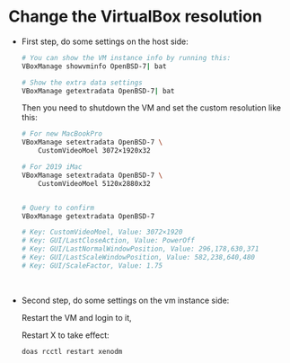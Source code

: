 # Change the VirtualBox resolution

- First step, do some settings on the host side:

    ```bash
    # You can show the VM instance info by running this:
    VBoxManage showvminfo OpenBSD-7| bat

    # Show the extra data settings
    VBoxManage getextradata OpenBSD-7| bat
    ```

    Then you need to shutdown the VM and set the custom resolution like this:

    ```bash
    # For new MacBookPro
    VBoxManage setextradata OpenBSD-7 \
        CustomVideoMoel 3072×1920x32

    # For 2019 iMac
    VBoxManage setextradata OpenBSD-7 \
        CustomVideoMoel 5120x2880x32


    # Query to confirm
    VBoxManage getextradata OpenBSD-7

    # Key: CustomVideoMoel, Value: 3072×1920
    # Key: GUI/LastCloseAction, Value: PowerOff
    # Key: GUI/LastNormalWindowPosition, Value: 296,178,630,371
    # Key: GUI/LastScaleWindowPosition, Value: 582,238,640,480
    # Key: GUI/ScaleFactor, Value: 1.75
    ```

    </br>

- Second step, do some settings on the vm instance side:

    Restart the VM and login to it,

    Restart X to take effect:

    ```bash
    doas rcctl restart xenodm
    ```

    </br>

